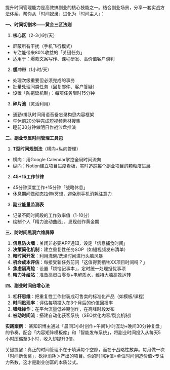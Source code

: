 提升时间管理能力是高效搞副业的核心技能之一。结合副业场景，分享一套实战方法体系，帮你从「时间奴隶」进化为「时间主人」：

**一、时间切割术——黄金三区法则**
1. **核心区**（2-3小时/天）
- 屏蔽所有干扰（手机飞行模式）
- 专注能带来80%收益的「关键任务」
- 适用于：爆款文案写作、课程研发、高价值客户谈判

2. **缓冲带**（1小时/天）
- 处理次级重要但必须完成的事务
- 批量处理同类任务（回复邮件、客户答疑）
- 设置「防拖延机制」：每项任务限时15分钟

3. **碎片池**（灵活利用）
- 通勤/排队时间用语音备忘录构思内容框架
- 午休前20分钟完成短视频素材搜集
- 睡前30分钟做明日作战沙盘推演

**二、副业专属时间管理工具包**
1. **T型时间规划法**（横向+纵向管理）
- 横向：用Google Calendar掌控全局时间流向
- 纵向：Notion建立项目进度看板，实时追踪每个副业项目的颗粒度进展

2. **45+15工作节律**
- 45分钟深度工作+15分钟「战略休息」
- 休息期间做动态拉伸/冥想，避免刷手机消耗注意力

3. **副业能量监测表**
- 记录不同时间段的工作效率值（1-10分）
- 绘制个人「精力波动曲线」，发现创作黄金期

**三、防时间黑洞六维屏障**
1. **信息防火墙**：关闭非必要APP通知，设定「信息捕食时间」
2. **决策简化机制**：建立重复性任务SOP（如短视频发布清单）
3. **暗时间开发**：利用洗碗/洗澡时间进行头脑风暴
4. **机会成本评估**：每接受新任务前问「这值得我牺牲XX项目时间吗？」
5. **焦虑隔离舱**：设置「烦恼记事本」，定时统一处理担忧事项
6. **精力补给站**：准备高蛋白零食+电解质水，维持大脑高效运转

**四、副业时间倍增心法**
1. **杠杆思维**：把重复性工作封装成可售卖的标准化产品（如模板/课程）
2. **时间贴现率**：评估每项投入在3个月后的价值回报率
3. **错峰操作**：在平台流量低谷期创作，在高峰时段发布
4. **被动时间流**：搭建自动化获客系统（SEO优化内容/裂变机制）

**实践案例**：
某知识博主通过「晨间3小时创作+午间1小时互动+晚间30分钟复盘」的节奏，配合「内容矩阵模板库」和「智能发布系统」，将副业时间投入从每天5小时压缩至3小时，收入却提升3倍。

关键提醒：真正的时间管理不在于填满每个空隙，而在于战略性放弃。每月做一次「时间断舍离」，砍掉消耗＞产出的项目。你的时间净值=单位时间创造价值×专注力系数，这才是副业创富的本质公式。


